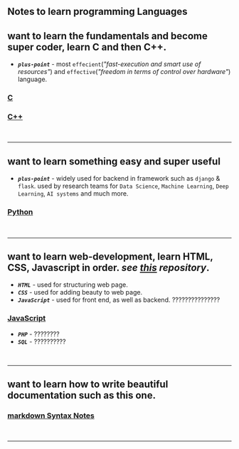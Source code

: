 ## Notes to learn programming Languages

## want to learn the fundamentals and become super coder, learn C and then  C++.
- ***``plus-point``*** - most ``effecient``(_"fast-execution and smart use of resources"_) and ``effective``(_"freedom in terms of control over hardware"_) language.
### [C ](https://github.com/saif-mal1k/programming/tree/main/C "click to open C notes") 
### [C++ ](https://github.com/saif-mal1k/programming/tree/main/c%2B%2B "click to open C++ notes")


<br/>

---

## want to learn something easy and super useful
- ***``plus-point``*** - widely used for backend in framework such as ``django`` & ``flask``. used by research teams for ``Data Science``, ``Machine Learning``, ``Deep Learning``, ``AI systems`` and much more.
### [Python ](https://github.com/saif-mal1k/programming/tree/main/Python "click to open python notes")


<br/>

---

## want to learn web-development, learn HTML, CSS, Javascript in order. _see <a href="https://github.com/saif-mal1k/web-development" title="click to view web-development repository">this</a> repository_.
- ***``HTML``*** - used for structuring web page.
- ***``CSS``*** - used for adding beauty to web page.
- ***``JavaScript``*** - used for front end, as well as backend. ???????????????
### [JavaScript ](https://github.com/saif-mal1k/programming/tree/main/JavaScript "click to open JavaScript notes")
- ***``PHP``*** - ????????
- ***``SQL``*** - ??????????

<br/>

---

## want to learn how to write beautiful documentation such as this one. 
### [markdown Syntax Notes](https://github.com/saif-mal1k/programming/tree/main/md%20(markdown) "click to open md syntax notes") 

<br/>

---


